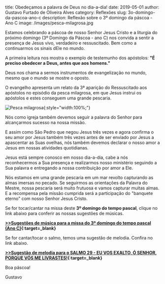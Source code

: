 ﻿title: Obedeçamos a palavra de Deus no dia-a-dia!
date: 2019-05-01
author: Gustavo Furtado de Oliveira Alves
category: Reflexões
slug: 3o-domingo-da-pascoa-ano-c
description: Reflexão sobre o 3º domingo da páscoa - Ano C
image: /images/pesca-milagrosa.jpg

Estamos celebrando a páscoa de nosso Senhor Jesus Cristo e a liturgia do próximo domingo
(3º Domingo da Páscoa - ano C)
nos convida a sentir a presença de Jesus vivo, verdadeiro e ressuscitado.
Bem como a continuarmos os sinais dEle no mundo.

A primeira leitura nos mostra o exemplo de testemunho dos apóstolos:
**"É preciso obedecer a Deus, antes que aos homens."**

Deus nos chama a sermos instrumentos de evangelização no mundo,
mesmo que o mundo se mostre o oposto.

O evangelho apresenta um relato da 3ª aparição do Ressuscitado aos apóstolos
no episódio da pesca milagrosa, em que Jesus instrui os apóstolos e estes conseguem uma grande pescaria.

![Pesca milagrosa](/images/pesca-milagrosa.jpg){:style="width:100%;"}

Nós como igreja também devemos seguir a palavra do Senhor para alcançarmos sucesso na nossa missão.

E assim como São Pedro que negou Jesus três vezes e agora confirma o seu amor por Jesus também três vezes
antes de ser enviado por Jesus a apascentar as Suas ovelhas,
nós também devemos declarar o nosso amor a Jesus em nossas atividades quotidianas.

Jesus está sempre conosco em nosso dia-a-dia, cabe a nós reconhecermos a Sua presença
e realizarmos nosso ministério seguindo a Sua palavra e entregando a nossa contribuição por amor a Ele.

Nós estamos em uma grande pescaria em um mar revolto capturando as almas imersas no pecado.
Se seguirmos as orientações da Palavra do Mestre, nossa pescaria será muito frutuosa e vamos capturar muitas almas.
E a recompensa pela missão cumprida será a participação do "banquete eterno" com nosso Senhor Jesus Cristo.

Se for tocar/cantar na missa deste **3º domingo do tempo pascal**, clique no link abaixo para conferir as nossas sugestões de músicas.

**[>>Sugestões de música para a missa do 3º domingo do tempo pascal (Ano C)](https://musicasparamissa.com.br/sugestoes-para/3o-domingo-da-pascoa-ano-c/){:target=\_blank}**

Se for cantar/tocar o salmo, temos uma sugestão de melodia. Confira no link abaixo.

**[>>Sugestão de melodia para o SALMO 29 - EU VOS EXALTO, Ó SENHOR, PORQUE VÓS ME LIVRASTES!](https://musicasparamissa.com.br/musica/salmo-29-30-eu-vos-exalto-o-senhor/){:target=\_blank}**

Boa páscoa!

Gustavo
